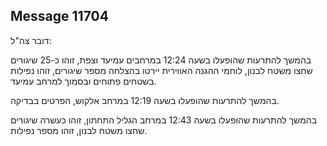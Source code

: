 ## Message 11704

דובר צה"ל:

בהמשך להתרעות שהופעלו בשעה 12:24 במרחבים עמיעד וצפת, זוהו כ-25 שיגורים שחצו משטח לבנון, לוחמי ההגנה האווירית יירטו בהצלחה מספר שיגורים, זוהו נפילות בשטחים פתוחים ובסמוך למרחב עמיעד.

בהמשך להתרעות שהופעלו בשעה 12:19 במרחב אלקוש, הפרטים בבדיקה. 

בהמשך להתרעות שהופעלו בשעה 12:43 במרחב הגליל התחתון, זוהו כעשרה שיגורים שחצו משטח לבנון, זוהו מספר נפילות.

